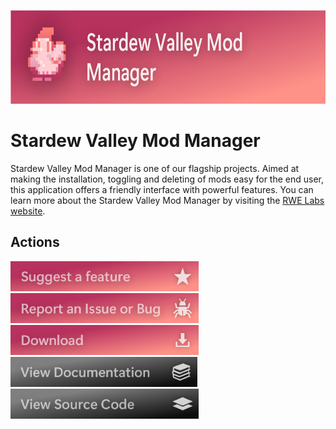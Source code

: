 <a href="https://github.com/RWELabs/Stardew-Valley-Mod-Manager"><img src= "https://github.com/RWELabs/RWELabs/blob/main/images/StardewModManagerBanner.png?raw=true" height=150px></a>
<br>

# Stardew Valley Mod Manager
Stardew Valley Mod Manager is one of our flagship projects. Aimed at making the installation, toggling and deleting of mods easy for the end user, this application offers a friendly interface with powerful features. You can learn more about the Stardew Valley Mod Manager by visiting the [RWE Labs website](https://rwelabs.github.io/sdvmm/).

## Actions
<a href="https://github.com/RWELabs/Stardew-Valley-Mod-Manager/issues/new?assignees=&labels=&template=feature-request.yaml&title=%5BFeature%5D+"> <img src="https://github.com/RWELabs/RWELabs/blob/main/images/Button_SuggestFeature_Pink.png?raw=true" height=48px></a>
<a href="https://github.com/RWELabs/Stardew-Valley-Mod-Manager/issues/new?assignees=&labels=&template=issue-report.yaml&title=%5BIssue%5D+"> <img src="https://github.com/RWELabs/RWELabs/blob/main/images/Button_ReportBug_Pink.png?raw=true" height=48px></a>
<a href="https://rwe.app/labs/sdvmm/latest"> <img src="https://github.com/RWELabs/RWELabs/blob/main/images/Button_Download_Pink.png?raw=true" height=48px></a>
<a href="https://rwe.app/labs/sdvmm/docs"> <img src="https://github.com/RWELabs/RWELabs/blob/main/images/Button_ViewDocs.png?raw=true" height=48px></a>
<a href="https://github.com/RWELabs/Stardew-Valley-Mod-Manager"> <img src="https://github.com/RWELabs/RWELabs/blob/main/images/Button_ViewSource.png?raw=true" height=48px></a>